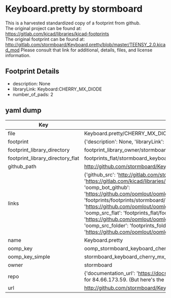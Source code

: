 # Keyboard.pretty by stormboard  
This is a harvested standardized copy of a footprint from github.  
The original project can be found at:  
https://gitlab.com/kicad/libraries/kicad-footprints  
The original footprint can be found at:
http://gitlab.com/stormboard/Keyboard.pretty/blob/master/TEENSY_2.0.kicad_mod
Please consult that link for additional, details, files, and license information.  
## Footprint Details
* description: None  
* libraryLink: Keyboard:CHERRY_MX_DIODE  
* number_of_pads: 2  
## yaml dump  
| Key | Value |  
| --- | --- |  
| file | Keyboard.pretty/CHERRY_MX_DIODE.kicad_mod |  
| footprint | {'description': None, 'libraryLink': 'Keyboard:CHERRY_MX_DIODE', 'number_of_pads': 2} |  
| footprint_library_directory | footprint_library_owner/stormboard_Keyboard.pretty |  
| footprint_library_directory_flat | footprints_flat/stormboard_keyboard_cherry_mx_diode/working |  
| github_path | http://github.com/stormboard/Keyboard.pretty/blob/master/CHERRY_MX_DIODE.kicad_mod |  
| links | {'github_src': 'http://gitlab.com/stormboard/Keyboard.pretty/blob/master/TEENSY_2.0.kicad_mod', 'github_src_repo': 'https://gitlab.com/kicad/libraries/kicad-footprints', 'oomp_bot': 'footprints/stormboard_keyboard_cherry_mx_diode/working', 'oomp_bot_github': 'https://github.com/oomlout/oomlout_oomp_footprint_bot/tree/main/footprints/stormboard_keyboard_cherry_mx_diode/working', 'oomp_doc': 'footprints/footprints/stormboard/Keyboard/CHERRY_MX_DIODE/working/', 'oomp_doc_github': 'https://github.com/oomlout/oomlout_oomp_footprint_doc/tree/main/footprints/footprints/stormboard/Keyboard/CHERRY_MX_DIODE/working', 'oomp_src_flat': 'footprints_flat/footprints_flat/stormboard_keyboard_cherry_mx_diode/working', 'oomp_src_flat_github': 'https://github.com/oomlout/oomlout_oomp_footprint_src/tree/main/footprints_flat/stormboard_keyboard_cherry_mx_diode/working', 'oomp_src_folder': 'footprints_folder/footprints_folder/stormboard/Keyboard/CHERRY_MX_DIODE/working', 'oomp_src_folder_github': 'https://github.com/oomlout/oomlout_oomp_footprint_src/tree/main/footprints_folder/stormboard/Keyboard/CHERRY_MX_DIODE/working'} |  
| name | Keyboard.pretty |  
| oomp_key | oomp_stormboard_keyboard_cherry_mx_diode |  
| oomp_key_simple | stormboard_keyboard_cherry_mx_diode |  
| owner | stormboard |  
| repo | {'documentation_url': 'https://docs.github.com/rest/overview/resources-in-the-rest-api#rate-limiting', 'message': "API rate limit exceeded for 84.66.173.59. (But here's the good news: Authenticated requests get a higher rate limit. Check out the documentation for more details.)"} |  
| url | http://github.com/stormboard/Keyboard.pretty |  

